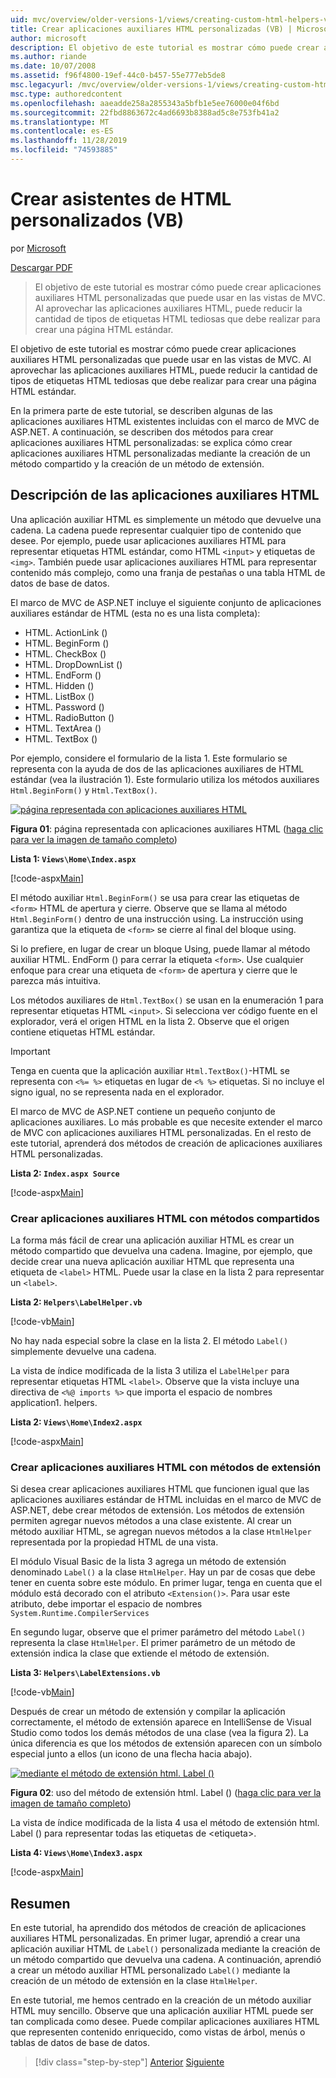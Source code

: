 ```yaml
---
uid: mvc/overview/older-versions-1/views/creating-custom-html-helpers-vb
title: Crear aplicaciones auxiliares HTML personalizadas (VB) | Microsoft Docs
author: microsoft
description: El objetivo de este tutorial es mostrar cómo puede crear aplicaciones auxiliares HTML personalizadas que puede usar en las vistas de MVC. Aprovechando la aplicación auxiliar HTML...
ms.author: riande
ms.date: 10/07/2008
ms.assetid: f96f4800-19ef-44c0-b457-55e777eb5de8
msc.legacyurl: /mvc/overview/older-versions-1/views/creating-custom-html-helpers-vb
msc.type: authoredcontent
ms.openlocfilehash: aaeadde258a2855343a5bfb1e5ee76000e04f6bd
ms.sourcegitcommit: 22fbd8863672c4ad6693b8388ad5c8e753fb41a2
ms.translationtype: MT
ms.contentlocale: es-ES
ms.lasthandoff: 11/28/2019
ms.locfileid: "74593885"
---
```

# <a name="creating-custom-html-helpers-vb"></a>Crear asistentes de HTML personalizados (VB)

por [Microsoft](https://github.com/microsoft)

[Descargar PDF](https://download.microsoft.com/download/1/1/f/11f721aa-d749-4ed7-bb89-a681b68894e6/ASPNET_MVC_Tutorial_9_VB.pdf)

> El objetivo de este tutorial es mostrar cómo puede crear aplicaciones auxiliares HTML personalizadas que puede usar en las vistas de MVC. Al aprovechar las aplicaciones auxiliares HTML, puede reducir la cantidad de tipos de etiquetas HTML tediosas que debe realizar para crear una página HTML estándar.

El objetivo de este tutorial es mostrar cómo puede crear aplicaciones auxiliares HTML personalizadas que puede usar en las vistas de MVC. Al aprovechar las aplicaciones auxiliares HTML, puede reducir la cantidad de tipos de etiquetas HTML tediosas que debe realizar para crear una página HTML estándar.

En la primera parte de este tutorial, se describen algunas de las aplicaciones auxiliares HTML existentes incluidas con el marco de MVC de ASP.NET. A continuación, se describen dos métodos para crear aplicaciones auxiliares HTML personalizadas: se explica cómo crear aplicaciones auxiliares HTML personalizadas mediante la creación de un método compartido y la creación de un método de extensión.

## <a name="understanding-html-helpers"></a>Descripción de las aplicaciones auxiliares HTML

Una aplicación auxiliar HTML es simplemente un método que devuelve una cadena. La cadena puede representar cualquier tipo de contenido que desee. Por ejemplo, puede usar aplicaciones auxiliares HTML para representar etiquetas HTML estándar, como HTML `<input>` y etiquetas de `<img>`. También puede usar aplicaciones auxiliares HTML para representar contenido más complejo, como una franja de pestañas o una tabla HTML de datos de base de datos.

El marco de MVC de ASP.NET incluye el siguiente conjunto de aplicaciones auxiliares estándar de HTML (esta no es una lista completa):

- HTML. ActionLink ()
- HTML. BeginForm ()
- HTML. CheckBox ()
- HTML. DropDownList ()
- HTML. EndForm ()
- HTML. Hidden ()
- HTML. ListBox ()
- HTML. Password ()
- HTML. RadioButton ()
- HTML. TextArea ()
- HTML. TextBox ()

Por ejemplo, considere el formulario de la lista 1. Este formulario se representa con la ayuda de dos de las aplicaciones auxiliares de HTML estándar (vea la ilustración 1). Este formulario utiliza los métodos auxiliares `Html.BeginForm()` y `Html.TextBox()`.

[![página representada con aplicaciones auxiliares HTML](creating-custom-html-helpers-vb/_static/image2.png)](creating-custom-html-helpers-vb/_static/image1.png)

**Figura 01**: página representada con aplicaciones auxiliares HTML ([haga clic para ver la imagen de tamaño completo](creating-custom-html-helpers-vb/_static/image3.png))

**Lista 1: `Views\Home\Index.aspx`**

[!code-aspx[Main](creating-custom-html-helpers-vb/samples/sample1.aspx)]

El método auxiliar `Html.BeginForm()` se usa para crear las etiquetas de `<form>` HTML de apertura y cierre. Observe que se llama al método `Html.BeginForm()` dentro de una instrucción using. La instrucción using garantiza que la etiqueta de `<form>` se cierre al final del bloque using.

Si lo prefiere, en lugar de crear un bloque Using, puede llamar al método auxiliar HTML. EndForm () para cerrar la etiqueta `<form>`. Use cualquier enfoque para crear una etiqueta de `<form>` de apertura y cierre que le parezca más intuitiva.

Los métodos auxiliares de `Html.TextBox()` se usan en la enumeración 1 para representar etiquetas HTML `<input>`. Si selecciona ver código fuente en el explorador, verá el origen HTML en la lista 2. Observe que el origen contiene etiquetas HTML estándar.

> [!IMPORTANT]
> Tenga en cuenta que la aplicación auxiliar `Html.TextBox()`-HTML se representa con `<%= %>` etiquetas en lugar de `<% %>` etiquetas. Si no incluye el signo igual, no se representa nada en el explorador.

El marco de MVC de ASP.NET contiene un pequeño conjunto de aplicaciones auxiliares. Lo más probable es que necesite extender el marco de MVC con aplicaciones auxiliares HTML personalizadas. En el resto de este tutorial, aprenderá dos métodos de creación de aplicaciones auxiliares HTML personalizadas.

**Lista 2: `Index.aspx Source`**

[!code-aspx[Main](creating-custom-html-helpers-vb/samples/sample2.aspx)]

### <a name="creating-html-helpers-with-shared-methods"></a>Crear aplicaciones auxiliares HTML con métodos compartidos

La forma más fácil de crear una aplicación auxiliar HTML es crear un método compartido que devuelva una cadena. Imagine, por ejemplo, que decide crear una nueva aplicación auxiliar HTML que representa una etiqueta de `<label>` HTML. Puede usar la clase en la lista 2 para representar un `<label>`.

**Lista 2: `Helpers\LabelHelper.vb`**

[!code-vb[Main](creating-custom-html-helpers-vb/samples/sample3.vb)]

No hay nada especial sobre la clase en la lista 2. El método `Label()` simplemente devuelve una cadena.

La vista de índice modificada de la lista 3 utiliza el `LabelHelper` para representar etiquetas HTML `<label>`. Observe que la vista incluye una directiva de `<%@ imports %>` que importa el espacio de nombres application1. helpers.

**Lista 2: `Views\Home\Index2.aspx`**

[!code-aspx[Main](creating-custom-html-helpers-vb/samples/sample4.aspx)]

### <a name="creating-html-helpers-with-extension-methods"></a>Crear aplicaciones auxiliares HTML con métodos de extensión

Si desea crear aplicaciones auxiliares HTML que funcionen igual que las aplicaciones auxiliares estándar de HTML incluidas en el marco de MVC de ASP.NET, debe crear métodos de extensión. Los métodos de extensión permiten agregar nuevos métodos a una clase existente. Al crear un método auxiliar HTML, se agregan nuevos métodos a la clase `HtmlHelper` representada por la propiedad HTML de una vista.

El módulo Visual Basic de la lista 3 agrega un método de extensión denominado `Label()` a la clase `HtmlHelper`. Hay un par de cosas que debe tener en cuenta sobre este módulo. En primer lugar, tenga en cuenta que el módulo está decorado con el atributo `<Extension()>`. Para usar este atributo, debe importar el espacio de nombres `System.Runtime.CompilerServices`

En segundo lugar, observe que el primer parámetro del método `Label()` representa la clase `HtmlHelper`. El primer parámetro de un método de extensión indica la clase que extiende el método de extensión.

**Lista 3: `Helpers\LabelExtensions.vb`**

[!code-vb[Main](creating-custom-html-helpers-vb/samples/sample5.vb)]

Después de crear un método de extensión y compilar la aplicación correctamente, el método de extensión aparece en IntelliSense de Visual Studio como todos los demás métodos de una clase (vea la figura 2). La única diferencia es que los métodos de extensión aparecen con un símbolo especial junto a ellos (un icono de una flecha hacia abajo).

[![mediante el método de extensión html. Label ()](creating-custom-html-helpers-vb/_static/image5.png)](creating-custom-html-helpers-vb/_static/image4.png)

**Figura 02**: uso del método de extensión html. Label () ([haga clic para ver la imagen de tamaño completo](creating-custom-html-helpers-vb/_static/image6.png))

La vista de índice modificada de la lista 4 usa el método de extensión html. Label () para representar todas las etiquetas de &lt;etiqueta&gt;.

**Lista 4: `Views\Home\Index3.aspx`**

[!code-aspx[Main](creating-custom-html-helpers-vb/samples/sample6.aspx)]

## <a name="summary"></a>Resumen

En este tutorial, ha aprendido dos métodos de creación de aplicaciones auxiliares HTML personalizadas. En primer lugar, aprendió a crear una aplicación auxiliar HTML de `Label()` personalizada mediante la creación de un método compartido que devuelva una cadena. A continuación, aprendió a crear un método auxiliar HTML personalizado `Label()` mediante la creación de un método de extensión en la clase `HtmlHelper`.

En este tutorial, me hemos centrado en la creación de un método auxiliar HTML muy sencillo. Observe que una aplicación auxiliar HTML puede ser tan complicada como desee. Puede compilar aplicaciones auxiliares HTML que representen contenido enriquecido, como vistas de árbol, menús o tablas de datos de base de datos.

> [!div class="step-by-step"]
> [Anterior](asp-net-mvc-views-overview-vb.md)
> [Siguiente](using-the-tagbuilder-class-to-build-html-helpers-vb.md)
